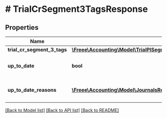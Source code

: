 # # TrialCrSegment3TagsResponse

## Properties

Name | Type | Description | Notes
------------ | ------------- | ------------- | -------------
**trial_cr_segment_3_tags** | [**\Freee\Accounting\Model\TrialPlSegment3TagsResponseTrialPlSegment3Tags**](TrialPlSegment3TagsResponseTrialPlSegment3Tags.md) |  |
**up_to_date** | **bool** | 集計結果が最新かどうか |
**up_to_date_reasons** | [**\Freee\Accounting\Model\JournalsResponseJournalsUpToDateReasons[]**](JournalsResponseJournalsUpToDateReasons.md) | 集計が最新でない場合の要因情報 | [optional]

[[Back to Model list]](../../README.md#models) [[Back to API list]](../../README.md#endpoints) [[Back to README]](../../README.md)

